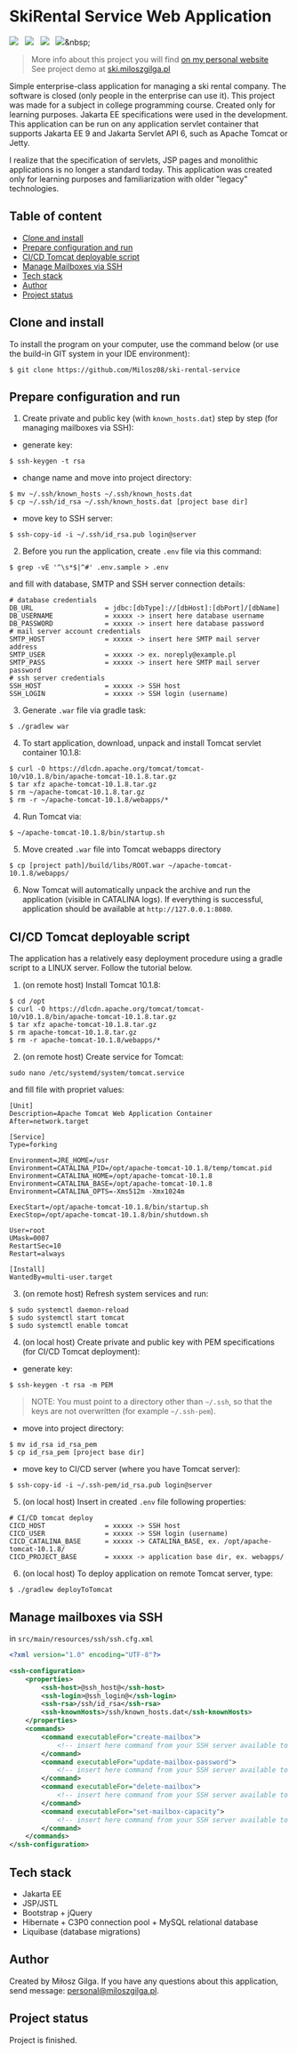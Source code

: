 # SkiRental Service Web Application
[![](https://img.shields.io/badge/Made%20with-Jakarta%20EE%2010-1abc9c.svg)](https://jakarta.ee/release/10/)&nbsp;&nbsp;
[![](https://img.shields.io/badge/Build%20with-Gradle-green.svg)](https://gradle.org/)&nbsp;&nbsp;
[![](https://img.shields.io/badge/Web%20Container-Apche%20Tomcat%2010.1.8-brown.svg)](https://www.wildfly.org/)&nbsp;&nbsp;
[![](https://img.shields.io/badge/Packaging-WAR-yellow.svg)](https://en.wikipedia.org/wiki/WAR_(file_format))&nbsp;&nbsp;
<br>
> More info about this project you will find [on my personal website](https://miloszgilga.pl/project/ski-rental-service)
> <br>
> See project demo at [ski.miloszgilga.pl](https://ski.miloszgilga.pl)

Simple enterprise-class application for managing a ski rental company. The software is closed (only people in the 
enterprise can use it). This project was made for a subject in college programming course. Created only for learning 
purposes. Jakarta EE specifications were used in the development. This application can be run on any application 
servlet container that supports Jakarta EE 9 and Jakarta Servlet API 6, such as Apache Tomcat or Jetty.

I realize that the specification of servlets, JSP pages and monolithic applications is no longer a standard today. This 
application was created only for learning purposes and familiarization with older "legacy" technologies.

## Table of content
* [Clone and install](#clone-and-install)
* [Prepare configuration and run](#prepare-configuration-and-run)
* [CI/CD Tomcat deployable script](#ci-cd-tomcat-deployable-script)
* [Manage Mailboxes via SSH](#manage-mailboxes-via-ssh)
* [Tech stack](#tech-stack)
* [Author](#author)
* [Project status](#project-status)

<a name="clone-and-install"></a>
## Clone and install
To install the program on your computer, use the command below (or use the build-in GIT system in your IDE environment):
```
$ git clone https://github.com/Milosz08/ski-rental-service
```

<a name="prepare-configuration-and-run"></a>
## Prepare configuration and run
1. Create private and public key (with `known_hosts.dat`) step by step (for managing mailboxes via SSH):
* generate key:
```
$ ssh-keygen -t rsa
```
* change name and move into project directory:
```
$ mv ~/.ssh/known_hosts ~/.ssh/known_hosts.dat
$ cp ~/.ssh/id_rsa ~/.ssh/known_hosts.dat [project base dir]
```
* move key to SSH server:
```
$ ssh-copy-id -i ~/.ssh/id_rsa.pub login@server
```

2. Before you run the application, create `.env` file via this command:
```
$ grep -vE '^\s*$|^#' .env.sample > .env
```
and fill with database, SMTP and SSH server connection details:
```properties
# database credentials
DB_URL                  = jdbc:[dbType]://[dbHost]:[dbPort]/[dbName]
DB_USERNAME             = xxxxx -> insert here database username 
DB_PASSWORD             = xxxxx -> insert here database password
# mail server account credentials
SMTP_HOST               = xxxxx -> insert here SMTP mail server address
SMTP_USER               = xxxxx -> ex. noreply@example.pl
SMTP_PASS               = xxxxx -> insert here SMTP mail server password
# ssh server credentials
SSH_HOST                = xxxxx -> SSH host
SSH_LOGIN               = xxxxx -> SSH login (username)
```
3. Generate `.war` file via gradle task:
```
$ ./gradlew war
```
4. To start application, download, unpack and install Tomcat servlet container 10.1.8:
```
$ curl -O https://dlcdn.apache.org/tomcat/tomcat-10/v10.1.8/bin/apache-tomcat-10.1.8.tar.gz
$ tar xfz apache-tomcat-10.1.8.tar.gz
$ rm ~/apache-tomcat-10.1.8.tar.gz
$ rm -r ~/apache-tomcat-10.1.8/webapps/*
```
4. Run Tomcat via:
```
$ ~/apache-tomcat-10.1.8/bin/startup.sh
```
5. Move created `.war` file into Tomcat webapps directory
```
$ cp [project path]/build/libs/ROOT.war ~/apache-tomcat-10.1.8/webapps/
```
6. Now Tomcat will automatically unpack the archive and run the application (visible in CATALINA logs). If everything is
successful, application should be available at `http://127.0.0.1:8080`.

<a name="ci-cd-tomcat-deployable-script"></a>
## CI/CD Tomcat deployable script
The application has a relatively easy deployment procedure using a gradle script to a LINUX server. Follow the tutorial
below.

1. (on remote host) Install Tomcat 10.1.8:
```
$ cd /opt
$ curl -O https://dlcdn.apache.org/tomcat/tomcat-10/v10.1.8/bin/apache-tomcat-10.1.8.tar.gz
$ tar xfz apache-tomcat-10.1.8.tar.gz
$ rm apache-tomcat-10.1.8.tar.gz
$ rm -r apache-tomcat-10.1.8/webapps/*
```
2. (on remote host) Create service for Tomcat:
```
sudo nano /etc/systemd/system/tomcat.service
```
and fill file with propriet values:
```properties
[Unit]
Description=Apache Tomcat Web Application Container
After=network.target

[Service]
Type=forking

Environment=JRE_HOME=/usr
Environment=CATALINA_PID=/opt/apache-tomcat-10.1.8/temp/tomcat.pid
Environment=CATALINA_HOME=/opt/apache-tomcat-10.1.8
Environment=CATALINA_BASE=/opt/apache-tomcat-10.1.8
Environment=CATALINA_OPTS=-Xms512m -Xmx1024m

ExecStart=/opt/apache-tomcat-10.1.8/bin/startup.sh
ExecStop=/opt/apache-tomcat-10.1.8/bin/shutdown.sh

User=root
UMask=0007
RestartSec=10
Restart=always

[Install]
WantedBy=multi-user.target
```
3. (on remote host) Refresh system services and run:
```
$ sudo systemctl daemon-reload
$ sudo systemctl start tomcat
$ sudo systemctl enable tomcat
```
4. (on local host) Create private and public key with PEM specifications (for CI/CD Tomcat deployment):
* generate key:
```
$ ssh-keygen -t rsa -m PEM
```
> NOTE: You must point to a directory other than `~/.ssh`, so that the keys are not overwritten (for example `~/.ssh-pem`).
* move into project directory:
```
$ mv id_rsa id_rsa_pem
$ cp id_rsa_pem [project base dir]
```
* move key to CI/CD server (where you have Tomcat server):
```
$ ssh-copy-id -i ~/.ssh-pem/id_rsa.pub login@server
```
5. (on local host) Insert in created `.env` file following properties:
```properties
# CI/CD tomcat deploy
CICD_HOST               = xxxxx -> SSH host
CICD_USER               = xxxxx -> SSH login (username)
CICD_CATALINA_BASE      = xxxxx -> CATALINA_BASE, ex. /opt/apache-tomcat-10.1.8/
CICD_PROJECT_BASE       = xxxxx -> application base dir, ex. webapps/
```
6. (on local host) To deploy application on remote Tomcat server, type:
```
$ ./gradlew deployToTomcat
```

<a name="manage-mailboxes-via-ssh"></a>
## Manage mailboxes via SSH
in `src/main/resources/ssh/ssh.cfg.xml`
```xml
<?xml version="1.0" encoding="UTF-8"?>

<ssh-configuration>
    <properties>
        <ssh-host>@ssh_host@</ssh-host>
        <ssh-login>@ssh_login@</ssh-login>
        <ssh-rsa>/ssh/id_rsa</ssh-rsa>
        <ssh-knownHosts>/ssh/known_hosts.dat</ssh-knownHosts>
    </properties>
    <commands>
        <command executableFor="create-mailbox">
            <!-- insert here command from your SSH server available to create mailbox with email and password properties -->
        </command>
        <command executableFor="update-mailbox-password">
            <!-- insert here command from your SSH server available to update mailbox with email and newPassword properties -->
        </command>
        <command executableFor="delete-mailbox">
            <!-- insert here command from your SSH server available to delete mailbox with email propery -->
        </command>
        <command executableFor="set-mailbox-capacity">
            <!-- insert here command from your SSH server available to set maximal mailbox space with email propery -->
        </command>
    </commands>
</ssh-configuration>
```

<a name="tech-stack"></a>
## Tech stack
* Jakarta EE
* JSP/JSTL
* Bootstrap + jQuery
* Hibernate + C3P0 connection pool + MySQL relational database
* Liquibase (database migrations)

<a name="author"></a>
## Author
Created by Miłosz Gilga. If you have any questions about this application, send message: [personal@miloszgilga.pl](mailto:personal@miloszgilga.pl).

<a name="project-status"></a>
## Project status
Project is finished.
